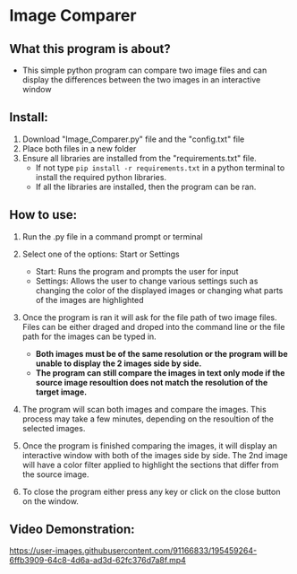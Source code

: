 # Image Comparer

## **What this program is about?**
  * This simple python program can compare two image files and can display the differences between the two images in an interactive window 
 
## **Install:**
  1. Download "Image_Comparer.py" file and the "config.txt" file
  2. Place both files in a new folder 
  3. Ensure all libraries are installed from the "requirements.txt" file.
     - If not type ```pip install -r requirements.txt``` in a python terminal to install the required python libraries.
     - If all the libraries are installed, then the program can be ran.


## **How to use:**
  1. Run the .py file in a command prompt or terminal 
 
  2. Select one of the options: Start or Settings 
     - Start: Runs the program and prompts the user for input
     - Settings: Allows the user to change various settings such as changing the color of the displayed images or changing what parts of the images are         highlighted 
    
  3. Once the program is ran it will ask for the file path of two image files. Files can be either draged and droped into the command line or the file path for the images can be typed in.
       - **Both images must be of the same resolution or the program will be unable to display the 2 images side by side.**
       - **The program can still compare the images in text only mode if the source image resoultion does not match the resolution of the target image.**
  
  4. The program will scan both images and compare the images. This process may take a few minutes, depending on the resoultion of the selected images.
 
  5. Once the program is finished comparing the images, it will display an interactive window with both of the images side by side. The 2nd image will have a color filter applied to highlight the sections that differ from the source image.
 
  6. To close the program either press any key or click on the close button on the window.



## **Video Demonstration**:


https://user-images.githubusercontent.com/91166833/195459264-6ffb3909-64c8-4d6a-ad3d-62fc376d7a8f.mp4

